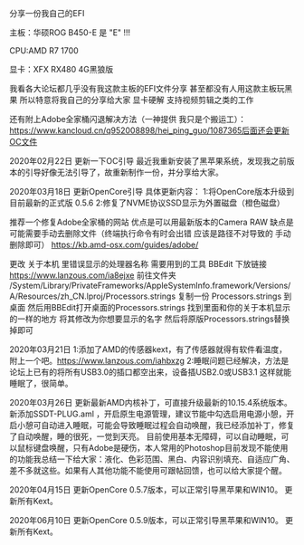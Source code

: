 分享一份我自己的EFI

主板：华硕ROG B450-E         是  "E"  !!!

CPU:AMD R7 1700

显卡：XFX RX480 4G黑狼版

我看各大论坛都几乎没有我这款主板的EFI文件分享 甚至都没有人用这款主板玩黑果 所以特意将我自己的分享给大家
显卡硬解  支持视频剪辑之类的工作

还有附上Adobe全家桶闪退解决方法（一神提供  我只是个搬运工）：
https://www.kancloud.cn/q952008898/hei_ping_guo/1087365后面还会更新OC文件

2020年02月22日
更新一下OC引导
最近我重新安装了黑苹果系统，发现我之前版本的引导好像无法引导了，故重新制作一份，并分享给大家。


2020年03月18日
更新OpenCore引导  具体更新内容：
1:将OpenCore版本升级到目前最新的正式版  0.5.6
2:修复了NVME协议SSD显示为外置磁盘（橙色磁盘）


推荐一个修复Adobe全家桶的网站
优点是可以用最新版本的Camera RAW 缺点是可能需要手动去删除文件（终端执行命令有时会出错 应该是路径不对导致的 手动删除即可）
https://kb.amd-osx.com/guides/adobe/



更改 关于本机 里错误显示的处理器名称
需要用到的工具 BBEdit  下放链接
https://www.lanzous.com/ia8ejxe
前往文件夹
/System/Library/PrivateFrameworks/AppleSystemInfo.framework/Versions/A/Resources/zh_CN.lproj/Processors.strings
复制一份  Processors.strings  到桌面  然后用BBEdit打开桌面的Processors.strings 找到里面和你的关于本机显示的一样的地方 将其修改为你想要显示的名字 然后将原版Processors.strings替换掉即可



2020年03月21日
1:添加了AMD的传感器kext，有了传感器就得有软件看温度，附上一个吧。https://www.lanzous.com/iahbxzg
2:睡眠问题已经解决，方法是论坛上已有的将所有USB3.0的插口都空出来，设备插USB2.0或USB3.1   这样就能睡眠了，很简单。


2020年03月26日
更新最新AMD内核补丁，可直接升级最新的10.15.4系统版本。
新添加SSDT-PLUG.aml ，开启原生电源管理，建议节能中勾选启用电源小憩，开启小憩可自动进入睡眠，可能会导致睡眠过程会自动唤醒，我已经添加补丁，修复了自动唤醒，睡的很死，一觉到天亮。
目前使用基本无障碍，可以自动睡眠，可以鼠标键盘唤醒，只有Adobe是硬伤，本人常用的Photoshop目前发现不能使用的功能我总结一下给大家：液化、色彩范围、黑白、内容识别填充、自适应广角、差不多就这些。如果有人其他功能不能使用可跟帖回馈，也可以给大家提个醒。


2020年04月15日
更新OpenCore 0.5.7版本，可以正常引导黑苹果和WIN10。
更新所有Kext。


2020年06月10日
更新OpenCore 0.5.9版本，可以正常引导黑苹果和WIN10。
更新所有Kext。
